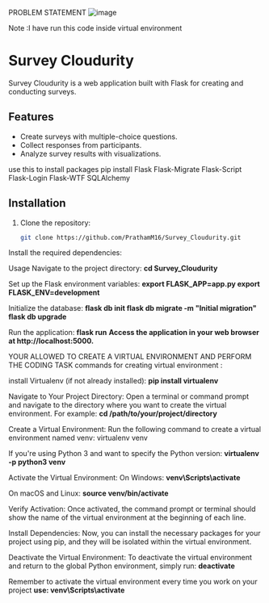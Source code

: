 PROBLEM STATEMENT
![image](https://github.com/PrathamM16/Survey_Cloudurity/assets/121935421/eebb3422-178c-42b7-a237-8625f550cbd6)

Note :I have run this code inside virtual environment 

# Survey Cloudurity

Survey Cloudurity is a web application built with Flask for creating and conducting surveys.

## Features

- Create surveys with multiple-choice questions.
- Collect responses from participants.
- Analyze survey results with visualizations.


use this to install packages pip install Flask Flask-Migrate Flask-Script Flask-Login Flask-WTF SQLAlchemy


## Installation

1. Clone the repository:

   ```bash
   git clone https://github.com/PrathamM16/Survey_Cloudurity.git
Install the required dependencies:


Usage
Navigate to the project directory:
**cd Survey_Cloudurity**

Set up the Flask environment variables:
**export FLASK_APP=app.py
export FLASK_ENV=development**

Initialize the database:
**flask db init
flask db migrate -m "Initial migration"
flask db upgrade**

Run the application:
**flask run**
**Access the application in your web browser at http://localhost:5000.**

YOUR ALLOWED TO CREATE A VIRTUAL ENVIRONMENT AND PERFORM THE CODING TASK
commands for creating virtual environment :

install Virtualenv (if not already installed):
**pip install virtualenv**

Navigate to Your Project Directory:
Open a terminal or command prompt and navigate to the directory where you want to create the virtual environment. For example:
**cd /path/to/your/project/directory**

Create a Virtual Environment:
Run the following command to create a virtual environment named venv:
virtualenv venv

If you're using Python 3 and want to specify the Python version:
**virtualenv -p python3 venv**


Activate the Virtual Environment:
On Windows:
**venv\Scripts\activate**

On macOS and Linux:
**source venv/bin/activate**

Verify Activation:
Once activated, the command prompt or terminal should show the name of the virtual environment at the beginning of each line.

Install Dependencies:
Now, you can install the necessary packages for your project using pip, and they will be isolated within the virtual environment.

Deactivate the Virtual Environment:
To deactivate the virtual environment and return to the global Python environment, simply run:
**deactivate**

Remember to activate the virtual environment every time you work on your project **use: venv\Scripts\activate**
